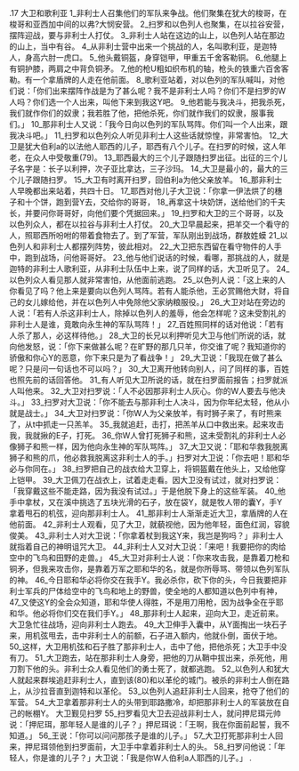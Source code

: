 .17 
大卫和歌利亚 
1_非利士人召集他们的军队来争战。他们聚集在犹大的梭哥，在梭哥和亚西加中间的以弗?大悯安营。 2_扫罗和以色列人也聚集，在以拉谷安营，摆阵迎战，要与非利士人打仗。 3_非利士人站在这边的山上，以色列人站在那边的山上，当中有谷。 4_从非利士营中出来一个挑战的人，名叫歌利亚，是迦特人，身高六肘一虎口。 5_他头戴铜盔，身穿铠甲，甲重五千舍客勒铜。 6_他腿上有铜护膝，两肩之中背负铜矛。 7_他的枪U粗如织布机的轴，枪头的铁重六百舍客勒。有一个拿盾牌的人走在他前面。 8_歌利亚站着，对以色列的军队喊叫，对他们说：「你们出来摆阵作战是为了甚么呢？我不是非利士人吗？你们不是扫罗的W人吗？你们选一个人出来，叫他下来到我这Y吧。 9_他若能与我决斗，把我杀死，我们就作你们的奴隶；我若胜了他，把他杀死，你们就作我们的奴隶，服事我们。」 10_那非利士人又说：「我今日向以色列的军队骂阵。你们叫一个人出来，跟我决斗吧。」 11_扫罗和以色列众人听见非利士人这些话就惊惶，非常害怕。 
12_大卫是犹大伯利a的以法他人耶西的儿子，耶西有八个儿子。在扫罗的时候，这人年老，在众人中受敬重(79)。 13_耶西最大的三个儿子跟随扫罗出征。出征的三个儿子名字是：长子以利押，次子亚比拿达，三子沙玛。 14_大卫是最小的，最大的三个儿子跟随扫罗。 15_大卫有时离开扫罗，回伯利a为他父亲放羊。 16_那非利士人早晚都出来站着，共四十日。 
17_耶西对他儿子大卫说：「你拿一伊法烘了的穗子和十个饼，跑到营Y去，交给你的哥哥， 18_再拿这十块奶饼，送给他们的千夫长，并要问你哥哥好，向他们要个凭据回来。」 
19_扫罗和大卫的三个哥哥，以及以色列众人，都在以拉谷与非利士人打仗。 20_大卫早晨起来，把羊交一个看守的人，照耶西所吩咐的带着食物去了。到了军营，军队刚出到战场，群敖姓蟆 21_以色列人和非利士人都摆列阵势，彼此相对。 22_大卫把东西留在看守物件的人手中，跑到战场，问他哥哥好。 23_他与他们说话的时候，看哪，那挑战的人，就是迦特的非利士人歌利亚，从非利士队伍中上来，说了同样的话，大卫听见了。 
24_以色列众人看见那人就非常害怕，从他面前逃跑。 25_以色列人说：「这上来的人你看见了吗？他上来是要向以色列人骂阵。若有人能杀他，王必赏赐他大财，将自己的女儿嫁给他，并在以色列人中免除他父家纳粮服役。」 26_大卫对站在旁边的人说：「若有人杀这非利士人，除掉以色列人的羞辱，他会怎样呢？这未受割礼的非利士人是谁，竟敢向永生神的军队骂阵！」 27_百姓照同样的话对他说：「若有人杀了那人，必这样待他。」 
28_大卫的长兄以利押听见大卫与他们所说的话，就向他发怒，说：「你下来做甚么呢？在旷野的那几只羊，你交谁了呢？我知道你的骄傲和你心Y的恶意，你下来只是为了看战争！」 29_大卫说：「我现在做了甚么呢？只是问一句话也不可以吗？」 30_大卫离开他转向别人，问了同样的事，百姓也照先前的话回答他。 
31_有人听见大卫所说的话，就在扫罗面前报告；扫罗就派人叫他来。 32_大卫对扫罗说：「人不必因那非利士人灰心。你的W人要去与他决斗。」 33_扫罗对大卫说：「你不能去与那非利士人决斗，因为你年纪太轻，他从小就是战士。」 34_大卫对扫罗说：「你W人为父亲放羊，有时狮子来了，有时熊来了，从t中抓走一只羔羊。 35_我就追赶，击打，把羔羊从口中救出来。起来攻击我，我就揪的E子，打死。 36_你W人曾打死狮子和熊，这未受割礼的非利士人必像狮子和熊一样，因为他向永生神的军队骂阵。」 37_大卫又说：「耶和华救我脱离狮子和熊的爪，他必救我脱离这非利士人的手。」扫罗对大卫说：「你去吧！耶和华必与你同在。」 38_扫罗把自己的战衣给大卫穿上，将铜盔戴在他头上，又给他穿上铠甲。 39_大卫佩刀在战衣上，试着走走看。因大卫没有试过，就对扫罗说：「我穿戴这些不能走路，因为我没有试过。」于是他脱下身上的这些军装。 40_他手中拿杖，又在溪中挑选了五块光滑的石子，放在袋Y，就是牧人带的囊Y，手Y拿着甩石的机弦，迎向那非利士人。 
41_那非利士人渐渐走近大卫，拿盾牌的人在他前面。 42_非利士人观看，见了大卫，就藐视他，因为他年轻，面色红润，容貌俊美。 43_非利士人对大卫说：「你拿着杖到我这Y来，我岂是狗吗？」非利士人就指着自己的神明诅咒大卫。 44_非利士人又对大卫说：「来吧！我要把你的肉给空中的飞鸟和田野的走兽。」 45_大卫对非利士人说：「你来攻击我，是靠着刀枪和铜矛，但我来攻击你，是靠着万军之耶和华的名，就是你所辱骂、带领以色列军队的神。 46_今日耶和华必将你交在我手Y。我必杀你，砍下你的头，今日我要把非利士军兵的尸体给空中的飞鸟和地上的野兽，使全地的人都知道以色列中有神， 47_又使这Y的全会众知道，耶和华使人得胜，不是用刀用枪，因为战争全在乎耶和华。他必将你们交在我们手Y。」 
48_那非利士人起来，迎向大卫，走近前来。大卫急忙往战场，迎向非利士人跑去。 49_大卫伸手入囊中，从Y面掏出一块石子来，用机弦甩去，击中非利士人的前额，石子进入额内，他就仆倒，面伏于地。 
50_这样，大卫用机弦和石子胜了那非利士人，击中了他，把他杀死；大卫手中没有刀。 51_大卫跑去，站在那非利士人身旁，把他的刀从鞘中拔出来，杀死他，用刀割下他的头。非利士众人看见他们的勇士死了，就都逃跑。 52_以色列人和犹大人就起来群埃追赶非利士人，直到该(80)和以革伦的城门。被杀的非利士人倒在路上，从沙拉音直到迦特和以革伦。 53_以色列人追赶非利士人回来，抢夺了他们的军营。 54_大卫拿着那非利士人的头带到耶路撒冷，却把那非利士人的军装放在自己的帐棚Y。 
大卫觐见扫罗 
55_扫罗看见大卫去迎战非利士人，就问押尼珥元帅说：「押尼珥，那年轻人是谁的儿子？」押尼珥说：「王啊，我在你面前起誓，我不知道。」 56_王说：「你可以问问那孩子是谁的儿子。」 57_大卫打死那非利士人回来，押尼珥领他到扫罗面前，大卫手中拿着非利士人的头。 58_扫罗问他说：「年轻人，你是谁的儿子？」大卫说：「我是你W人伯利a人耶西的儿子。」 
 .
